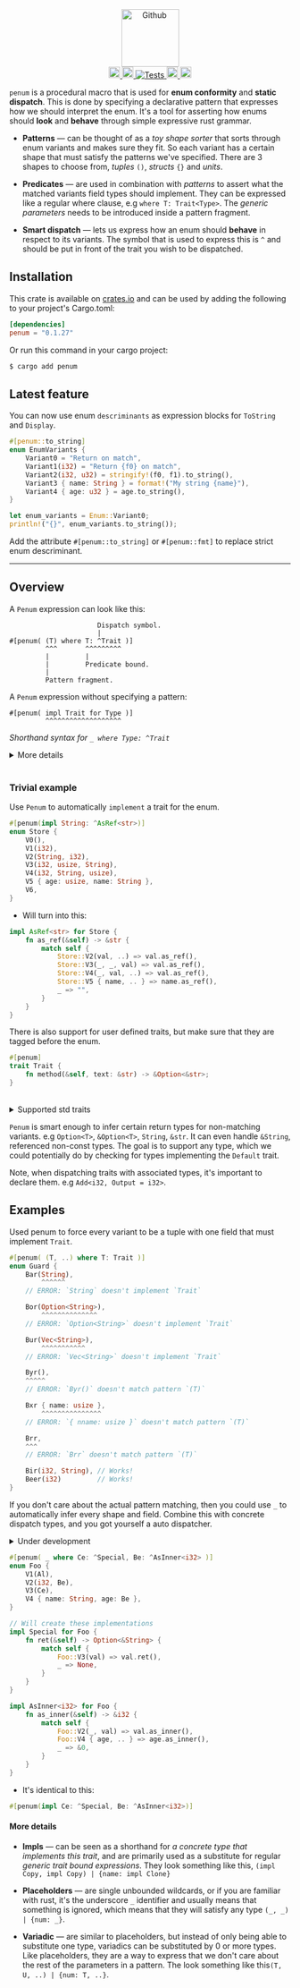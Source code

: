 <div align="center">
    <img alt="Github" src="https://raw.githubusercontent.com/viktorlott/penum/main/penum-logo.png" height="103">
</div>

<div align="center">
    <a href="https://github.com/viktorlott/penum">
        <img alt="Github" src="https://img.shields.io/github/languages/code-size/viktorlott/penum?style=flat-square&logo=github" height="20">
        <img alt="Download" src="https://img.shields.io/crates/d/penum.svg?style=flat-square&logo=rust" height="20">
        <img alt="Tests" src="https://img.shields.io/github/actions/workflow/status/viktorlott/penum/test.yaml?branch=main&style=flat-square&logo=github">
    </a>
    <a href="https://crates.io/crates/penum">
        <img alt="crates.io" src="https://img.shields.io/crates/v/penum.svg?style=flat-square&logo=rust" height="20">
    </a>
    <a href="https://docs.rs/penum/latest/penum/">
        <img alt="docs.rs" src="https://img.shields.io/badge/docs.rs-penum-66c2a5?style=for-the-badge&labelColor=555555&logo=docs.rs" height="20">
    </a>
</div>

`penum` is a procedural macro that is used for **enum conformity** and
**static dispatch**. This is done by specifying a declarative pattern
that expresses how we should interpret the enum. It's a tool for
asserting how enums should **look** and **behave** through simple
expressive rust grammar.

- **Patterns** — can be thought of as a *toy shape sorter* that sorts
  through enum variants and makes sure they fit. So each variant has a
  certain shape that must satisfy the patterns we've specified. There
  are 3 shapes to choose from, *tuples* `()`, *structs* `{}` and
  *units*.

- **Predicates** — are used in combination with *patterns* to assert
  what the matched variants field types should implement. They can be
  expressed like a regular where clause, e.g `where T: Trait<Type>`. The
  *generic parameters* needs to be introduced inside a pattern fragment.

- **Smart dispatch** — lets us express how an enum should **behave** in
  respect to its variants. The symbol that is used to express this is
  `^` and should be put in front of the trait you wish to be dispatched.

## Installation
This crate is available on [crates.io](https://crates.io/crates/penum)
and can be used by adding the following to your project's Cargo.toml:
```toml
[dependencies]
penum = "0.1.27"
```
Or run this command in your cargo project:
```sh
$ cargo add penum
```

## Latest feature

You can now use enum `descriminants` as expression blocks for `ToString` and `Display`.

```rust
#[penum::to_string]
enum EnumVariants {
    Variant0 = "Return on match",
    Variant1(i32) = "Return {f0} on match",
    Variant2(i32, u32) = stringify!(f0, f1).to_string(),
    Variant3 { name: String } = format!("My string {name}"),
    Variant4 { age: u32 } = age.to_string(),
}

let enum_variants = Enum::Variant0;
println!("{}", enum_variants.to_string());
```

Add the attribute `#[penum::to_string]` or `#[penum::fmt]` to replace strict enum descriminant.

------------------------------------------------------------------

## Overview 

A `Penum` expression can look like this:
```console
                      Dispatch symbol.
                      |
#[penum( (T) where T: ^Trait )]
         ^^^       ^^^^^^^^^
         |         |
         |         Predicate bound.
         |
         Pattern fragment.
```

A `Penum` expression without specifying a pattern:
```console
#[penum( impl Trait for Type )]
         ^^^^^^^^^^^^^^^^^^^
```
*Shorthand syntax for `_ where Type: ^Trait`*

<details>
<summary>More details</summary>

Important to include `^` for traits that you want to dispatch.
```rust
#[penum( impl Type: ^Trait )]
```

Note that in a penum impl for expression, no `^` is needed.
```rust
#[penum( impl Trait for Type )]
```
In Rust 1.68.0, `From<bool>` for `{f32,f64}` has stabilized. 
That means you can do this.
```rust
#[penum( impl From<bool> for {f32,f64} )]
```

</details>

<br />

### Trivial example
Use `Penum` to automatically `implement` a trait for the enum. 

```rust
#[penum(impl String: ^AsRef<str>)]
enum Store {
    V0(),
    V1(i32),
    V2(String, i32),
    V3(i32, usize, String),
    V4(i32, String, usize),
    V5 { age: usize, name: String },
    V6,
}
```
- Will turn into this:
```rust
impl AsRef<str> for Store {
    fn as_ref(&self) -> &str {
        match self {
            Store::V2(val, ..) => val.as_ref(),
            Store::V3(_, _, val) => val.as_ref(),
            Store::V4(_, val, ..) => val.as_ref(),
            Store::V5 { name, .. } => name.as_ref(),
            _ => "",
        }
    }
}
```

There is also support for user defined traits, but make sure that they
are tagged before the enum.
```rust
#[penum]
trait Trait {
    fn method(&self, text: &str) -> &Option<&str>;
}
```

<br />

<details>
<summary>Supported std traits</summary>

`Any`, `Borrow`, `BorrowMut`, `Eq`, `AsMut`, `AsRef`, `From`, `Into`,
`TryFrom`, `TryInto`, `Default`, `Binary`, `Debug`, `Display`,
`LowerExp`, `LowerHex`, `Octal`, `Pointer`, `UpperExp`, `UpperHex`,
`Future`, `IntoFuture`, `FromIterator`, `FusedIterator`, `IntoIterator`,
`Product`, `Sum`, `Sized`, `ToSocketAddrs`, `Add`, `AddAssign`,
`BitAnd`, `BitAndAssign`, `BitOr`, `BitOrAssign`, `BitXor`,
`BitXorAssign`, `Deref`, `DerefMut`, `Div`, `DivAssign`, `Drop`,
`Index`, `IndexMut`, `Mul`, `MulAssign`, `MultiMethod`, `Neg`, `Not`,
`Rem`, `RemAssign`, `Shl`, `ShlAssign`, `Shr`, `ShrAssign`, `Sub`,
`SubAssign`, `Termination`, `SliceIndex`, `FromStr`, `ToString`

</details>

`Penum` is smart enough to infer certain return types for non-matching
variants. e.g `Option<T>`, `&Option<T>`, `String`, `&str`. It can even
handle `&String`, referenced non-const types. The goal is to support any
type, which we could potentially do by checking for types implementing
the `Default` trait.

Note, when dispatching traits with associated types, it's important to
declare them. e.g `Add<i32, Output = i32>`.

## Examples
Used penum to force every variant to be a tuple with one field that must
implement `Trait`.

```rust
#[penum( (T, ..) where T: Trait )]
enum Guard {
    Bar(String), 
        ^^^^^^
    // ERROR: `String` doesn't implement `Trait`

    Bor(Option<String>), 
        ^^^^^^^^^^^^^^
    // ERROR: `Option<String>` doesn't implement `Trait`

    Bur(Vec<String>), 
        ^^^^^^^^^^^
    // ERROR: `Vec<String>` doesn't implement `Trait`

    Byr(), 
    ^^^^^
    // ERROR: `Byr()` doesn't match pattern `(T)`

    Bxr { name: usize }, 
        ^^^^^^^^^^^^^^^
    // ERROR: `{ nname: usize }` doesn't match pattern `(T)`

    Brr,
    ^^^
    // ERROR: `Brr` doesn't match pattern `(T)`

    Bir(i32, String), // Works!
    Beer(i32)         // Works!
}
```

If you don't care about the actual pattern matching, then you could use
`_` to automatically infer every shape and field. Combine this with
concrete dispatch types, and you got yourself a auto dispatcher.


<details>
<summary>Under development</summary>

For non-std types we rely on the `Default` trait, which means, if we can
prove that a type implements `Default` we can automatically add them as
return types for non-matching variants,

</details>



```rust
#[penum( _ where Ce: ^Special, Be: ^AsInner<i32> )]
enum Foo {
    V1(Al),
    V2(i32, Be),
    V3(Ce),
    V4 { name: String, age: Be },
}

// Will create these implementations
impl Special for Foo {
    fn ret(&self) -> Option<&String> {
        match self {
            Foo::V3(val) => val.ret(),
            _ => None,
        }
    }
}

impl AsInner<i32> for Foo {
    fn as_inner(&self) -> &i32 {
        match self {
            Foo::V2(_, val) => val.as_inner(),
            Foo::V4 { age, .. } => age.as_inner(),
            _ => &0,
        }
    }
}
```

- It's identical to this:
```rust
#[penum(impl Ce: ^Special, Be: ^AsInner<i32>)]
```

#### More details

- **Impls** — can be seen as a shorthand for *a concrete type that
  implements this trait*, and are primarily used as a substitute for
  regular *generic trait bound expressions*. They look something like
  this, `(impl Copy, impl Copy) | {name: impl Clone}`

- **Placeholders** — are single unbounded wildcards, or if you are
  familiar with rust, it's the underscore `_` identifier and usually
  means that something is ignored, which means that they will satisfy
  any type `(_, _) | {num: _}`.

- **Variadic** — are similar to placeholders, but instead of only being
  able to substitute one type, variadics can be substituted by 0 or more
  types. Like placeholders, they are a way to express that we don't care
  about the rest of the parameters in a pattern. The look something like
  this`(T, U, ..) | {num: T, ..}`.




  <!-- ,
  e.g. `(T) where T: ^AsRef<str>`. The dispatcher is smart enough to
  figure out certain return types for methods such that non-matching
  variants can be assigned with a *default* return statement. i.e types
  like `Option<_>`, `Result<_, E>` and many other types (*including
  Primitive Types*) can get defaulted automatically for us instead of
  returning them with panic. *This is currently limited to rust std
  library traits, but there are plans to extend support for custom trait
  definitions soon.* -->